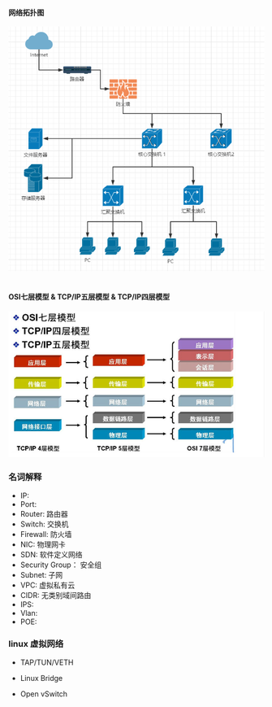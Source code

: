 
#### 网络拓扑图
![network_structure](./images/network_structure_01.png)
&nbsp;

#### OSI七层模型 & TCP/IP五层模型 & TCP/IP四层模型
![model_layer_01](./images/model_layer_01.png)

### 名词解释

* IP:
* Port:
* Router: 路由器
* Switch: 交换机
* Firewall: 防火墙
* NIC: 物理网卡
* SDN: 软件定义网络
* Security Group： 安全组
* Subnet: 子网
* VPC: 虚拟私有云
* CIDR: 无类别域间路由
* IPS:
* Vlan:
* POE:





### linux 虚拟网络

* TAP/TUN/VETH

* Linux Bridge

* Open vSwitch